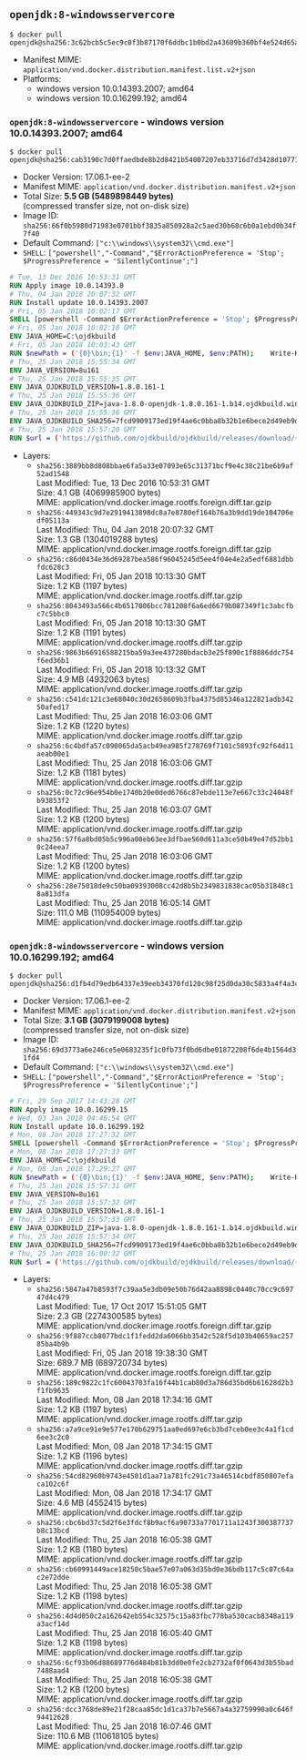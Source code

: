 ## `openjdk:8-windowsservercore`

```console
$ docker pull openjdk@sha256:3c62bcb5c5ec9c0f3b87170f6ddbc1b0bd2a43609b360bf4e524d65a44d10c66
```

-	Manifest MIME: `application/vnd.docker.distribution.manifest.list.v2+json`
-	Platforms:
	-	windows version 10.0.14393.2007; amd64
	-	windows version 10.0.16299.192; amd64

### `openjdk:8-windowsservercore` - windows version 10.0.14393.2007; amd64

```console
$ docker pull openjdk@sha256:cab3190c7d0ffaedbde8b2d8421b54007207eb33716d7d3428d10771ab9114bf
```

-	Docker Version: 17.06.1-ee-2
-	Manifest MIME: `application/vnd.docker.distribution.manifest.v2+json`
-	Total Size: **5.5 GB (5489898449 bytes)**  
	(compressed transfer size, not on-disk size)
-	Image ID: `sha256:66f0b5980d71983e0701bbf3835a850928a2c5aed30b68c6b0a1ebd0b34f7f40`
-	Default Command: `["c:\\windows\\system32\\cmd.exe"]`
-	`SHELL`: `["powershell","-Command","$ErrorActionPreference = 'Stop'; $ProgressPreference = 'SilentlyContinue';"]`

```dockerfile
# Tue, 13 Dec 2016 10:53:31 GMT
RUN Apply image 10.0.14393.0
# Thu, 04 Jan 2018 20:07:32 GMT
RUN Install update 10.0.14393.2007
# Fri, 05 Jan 2018 10:02:17 GMT
SHELL [powershell -Command $ErrorActionPreference = 'Stop'; $ProgressPreference = 'SilentlyContinue';]
# Fri, 05 Jan 2018 10:02:18 GMT
ENV JAVA_HOME=C:\ojdkbuild
# Fri, 05 Jan 2018 10:03:43 GMT
RUN $newPath = ('{0}\bin;{1}' -f $env:JAVA_HOME, $env:PATH); 	Write-Host ('Updating PATH: {0}' -f $newPath); 	setx /M PATH $newPath;
# Thu, 25 Jan 2018 15:55:34 GMT
ENV JAVA_VERSION=8u161
# Thu, 25 Jan 2018 15:55:35 GMT
ENV JAVA_OJDKBUILD_VERSION=1.8.0.161-1
# Thu, 25 Jan 2018 15:55:36 GMT
ENV JAVA_OJDKBUILD_ZIP=java-1.8.0-openjdk-1.8.0.161-1.b14.ojdkbuild.windows.x86_64.zip
# Thu, 25 Jan 2018 15:55:36 GMT
ENV JAVA_OJDKBUILD_SHA256=7fcd9909173ed19f4ae6c0bba8b32b1e6bece2d49eb9d87271828be8121fc31b
# Thu, 25 Jan 2018 15:57:20 GMT
RUN $url = ('https://github.com/ojdkbuild/ojdkbuild/releases/download/{0}/{1}' -f $env:JAVA_OJDKBUILD_VERSION, $env:JAVA_OJDKBUILD_ZIP); 	Write-Host ('Downloading {0} ...' -f $url); 	Invoke-WebRequest -Uri $url -OutFile 'ojdkbuild.zip'; 	Write-Host ('Verifying sha256 ({0}) ...' -f $env:JAVA_OJDKBUILD_SHA256); 	if ((Get-FileHash ojdkbuild.zip -Algorithm sha256).Hash -ne $env:JAVA_OJDKBUILD_SHA256) { 		Write-Host 'FAILED!'; 		exit 1; 	}; 		Write-Host 'Expanding ...'; 	Expand-Archive ojdkbuild.zip -DestinationPath C:\; 		Write-Host 'Renaming ...'; 	Move-Item 		-Path ('C:\{0}' -f ($env:JAVA_OJDKBUILD_ZIP -Replace '.zip$', '')) 		-Destination $env:JAVA_HOME 	; 		Write-Host 'Verifying install ...'; 	Write-Host '  java -version'; java -version; 	Write-Host '  javac -version'; javac -version; 		Write-Host 'Removing ...'; 	Remove-Item ojdkbuild.zip -Force; 		Write-Host 'Complete.';
```

-	Layers:
	-	`sha256:3889bb8d808bbae6fa5a33e07093e65c31371bcf9e4c38c21be6b9af52ad1548`  
		Last Modified: Tue, 13 Dec 2016 10:53:31 GMT  
		Size: 4.1 GB (4069985900 bytes)  
		MIME: application/vnd.docker.image.rootfs.foreign.diff.tar.gzip
	-	`sha256:449343c9d7e2919413898dc8a7e8780ef164b76a3b9dd19de104706edf05113a`  
		Last Modified: Thu, 04 Jan 2018 20:07:32 GMT  
		Size: 1.3 GB (1304019288 bytes)  
		MIME: application/vnd.docker.image.rootfs.foreign.diff.tar.gzip
	-	`sha256:c86d0434e36d69287bea586f96045245d5ee4f04e4e2a5edf6881dbbfdc628c3`  
		Last Modified: Fri, 05 Jan 2018 10:13:30 GMT  
		Size: 1.2 KB (1197 bytes)  
		MIME: application/vnd.docker.image.rootfs.diff.tar.gzip
	-	`sha256:8043493a566c4b6517006bcc781208f6a6ed6679b087349f1c3abcfbc7c5bbc0`  
		Last Modified: Fri, 05 Jan 2018 10:13:30 GMT  
		Size: 1.2 KB (1191 bytes)  
		MIME: application/vnd.docker.image.rootfs.diff.tar.gzip
	-	`sha256:9863b66916588215ba59a3ee437280bdacb3e25f890c1f8886ddc754f6ed36b1`  
		Last Modified: Fri, 05 Jan 2018 10:13:32 GMT  
		Size: 4.9 MB (4932063 bytes)  
		MIME: application/vnd.docker.image.rootfs.diff.tar.gzip
	-	`sha256:c541dc121c3e68040c30d2658609b3fba4375d85346a122821adb34250afed17`  
		Last Modified: Thu, 25 Jan 2018 16:03:06 GMT  
		Size: 1.2 KB (1220 bytes)  
		MIME: application/vnd.docker.image.rootfs.diff.tar.gzip
	-	`sha256:6c4bdfa57c090065da5acb49ea985f278769f7101c5893fc92f64d11aeab00e1`  
		Last Modified: Thu, 25 Jan 2018 16:03:06 GMT  
		Size: 1.2 KB (1181 bytes)  
		MIME: application/vnd.docker.image.rootfs.diff.tar.gzip
	-	`sha256:0c72c96e954b0e1740b20e0ded6766c87ebde113e7e667c33c24048fb93853f2`  
		Last Modified: Thu, 25 Jan 2018 16:03:07 GMT  
		Size: 1.2 KB (1200 bytes)  
		MIME: application/vnd.docker.image.rootfs.diff.tar.gzip
	-	`sha256:57f6a8bd05b5c996a00eb63ee3dfbae560d611a3ce50b49e47d52bb10c24eea7`  
		Last Modified: Thu, 25 Jan 2018 16:03:06 GMT  
		Size: 1.2 KB (1200 bytes)  
		MIME: application/vnd.docker.image.rootfs.diff.tar.gzip
	-	`sha256:28e75018de9c50ba09393008cc42d8b5b2349831838cac05b31848c18a813dfa`  
		Last Modified: Thu, 25 Jan 2018 16:05:14 GMT  
		Size: 111.0 MB (110954009 bytes)  
		MIME: application/vnd.docker.image.rootfs.diff.tar.gzip

### `openjdk:8-windowsservercore` - windows version 10.0.16299.192; amd64

```console
$ docker pull openjdk@sha256:d1fb4d79edb64337e39eeb34370fd120c98f25d0da30c5833a4f4a3c71ed7675
```

-	Docker Version: 17.06.1-ee-2
-	Manifest MIME: `application/vnd.docker.distribution.manifest.v2+json`
-	Total Size: **3.1 GB (3079199008 bytes)**  
	(compressed transfer size, not on-disk size)
-	Image ID: `sha256:69d3773a6e246ce5e0683235f1c0fb73f0bd6dbe01872208f6de4b1564d31fd4`
-	Default Command: `["c:\\windows\\system32\\cmd.exe"]`
-	`SHELL`: `["powershell","-Command","$ErrorActionPreference = 'Stop'; $ProgressPreference = 'SilentlyContinue';"]`

```dockerfile
# Fri, 29 Sep 2017 14:43:28 GMT
RUN Apply image 10.0.16299.15
# Wed, 03 Jan 2018 04:46:54 GMT
RUN Install update 10.0.16299.192
# Mon, 08 Jan 2018 17:27:32 GMT
SHELL [powershell -Command $ErrorActionPreference = 'Stop'; $ProgressPreference = 'SilentlyContinue';]
# Mon, 08 Jan 2018 17:27:33 GMT
ENV JAVA_HOME=C:\ojdkbuild
# Mon, 08 Jan 2018 17:29:27 GMT
RUN $newPath = ('{0}\bin;{1}' -f $env:JAVA_HOME, $env:PATH); 	Write-Host ('Updating PATH: {0}' -f $newPath); 	setx /M PATH $newPath;
# Thu, 25 Jan 2018 15:57:31 GMT
ENV JAVA_VERSION=8u161
# Thu, 25 Jan 2018 15:57:32 GMT
ENV JAVA_OJDKBUILD_VERSION=1.8.0.161-1
# Thu, 25 Jan 2018 15:57:33 GMT
ENV JAVA_OJDKBUILD_ZIP=java-1.8.0-openjdk-1.8.0.161-1.b14.ojdkbuild.windows.x86_64.zip
# Thu, 25 Jan 2018 15:57:34 GMT
ENV JAVA_OJDKBUILD_SHA256=7fcd9909173ed19f4ae6c0bba8b32b1e6bece2d49eb9d87271828be8121fc31b
# Thu, 25 Jan 2018 16:00:32 GMT
RUN $url = ('https://github.com/ojdkbuild/ojdkbuild/releases/download/{0}/{1}' -f $env:JAVA_OJDKBUILD_VERSION, $env:JAVA_OJDKBUILD_ZIP); 	Write-Host ('Downloading {0} ...' -f $url); 	Invoke-WebRequest -Uri $url -OutFile 'ojdkbuild.zip'; 	Write-Host ('Verifying sha256 ({0}) ...' -f $env:JAVA_OJDKBUILD_SHA256); 	if ((Get-FileHash ojdkbuild.zip -Algorithm sha256).Hash -ne $env:JAVA_OJDKBUILD_SHA256) { 		Write-Host 'FAILED!'; 		exit 1; 	}; 		Write-Host 'Expanding ...'; 	Expand-Archive ojdkbuild.zip -DestinationPath C:\; 		Write-Host 'Renaming ...'; 	Move-Item 		-Path ('C:\{0}' -f ($env:JAVA_OJDKBUILD_ZIP -Replace '.zip$', '')) 		-Destination $env:JAVA_HOME 	; 		Write-Host 'Verifying install ...'; 	Write-Host '  java -version'; java -version; 	Write-Host '  javac -version'; javac -version; 		Write-Host 'Removing ...'; 	Remove-Item ojdkbuild.zip -Force; 		Write-Host 'Complete.';
```

-	Layers:
	-	`sha256:5847a47b8593f7c39aa5e3db09e50b76d42aa8898c0440c70cc9c69747d4c479`  
		Last Modified: Tue, 17 Oct 2017 15:51:05 GMT  
		Size: 2.3 GB (2274300585 bytes)  
		MIME: application/vnd.docker.image.rootfs.foreign.diff.tar.gzip
	-	`sha256:9f887ccb8077bdc1f1fedd2da6066bb3542c528f5d103b40659ac25785ba4b9b`  
		Last Modified: Fri, 05 Jan 2018 19:38:30 GMT  
		Size: 689.7 MB (689720734 bytes)  
		MIME: application/vnd.docker.image.rootfs.foreign.diff.tar.gzip
	-	`sha256:189c9822c1fc60043703fa16f44b1cab80d3a786d35bd6b61628d2b3f1fb9635`  
		Last Modified: Mon, 08 Jan 2018 17:34:16 GMT  
		Size: 1.2 KB (1197 bytes)  
		MIME: application/vnd.docker.image.rootfs.diff.tar.gzip
	-	`sha256:a7a9ce91e9e577e170b629751aa0ed697e6cb3bd7ceb0ee3c4a1f1cd6ee3c2c0`  
		Last Modified: Mon, 08 Jan 2018 17:34:15 GMT  
		Size: 1.2 KB (1196 bytes)  
		MIME: application/vnd.docker.image.rootfs.diff.tar.gzip
	-	`sha256:54cd82960b9743e4501d1aa71a781fc291c73a46514cbdf850807efaca102c6f`  
		Last Modified: Mon, 08 Jan 2018 17:34:17 GMT  
		Size: 4.6 MB (4552415 bytes)  
		MIME: application/vnd.docker.image.rootfs.diff.tar.gzip
	-	`sha256:cbc6bd37c5d2f6e3fdcf8b9acf6a90733a7701711a1243f300387737b8c13bcd`  
		Last Modified: Thu, 25 Jan 2018 16:05:38 GMT  
		Size: 1.2 KB (1180 bytes)  
		MIME: application/vnd.docker.image.rootfs.diff.tar.gzip
	-	`sha256:cb60991449ace18250c5bae57e07a063d35bd0e36bdb117c5c07c64ac2e72dde`  
		Last Modified: Thu, 25 Jan 2018 16:05:38 GMT  
		Size: 1.2 KB (1198 bytes)  
		MIME: application/vnd.docker.image.rootfs.diff.tar.gzip
	-	`sha256:4d4d050c2a162642eb554c32575c15a83fbc778ba530cacb8348a119a3acf14d`  
		Last Modified: Thu, 25 Jan 2018 16:05:40 GMT  
		Size: 1.2 KB (1198 bytes)  
		MIME: application/vnd.docker.image.rootfs.diff.tar.gzip
	-	`sha256:6cf93b06d88689776d484b81b3dd0e0fe2cb2732af0f0643d3b55bad7488aad4`  
		Last Modified: Thu, 25 Jan 2018 16:05:38 GMT  
		Size: 1.2 KB (1200 bytes)  
		MIME: application/vnd.docker.image.rootfs.diff.tar.gzip
	-	`sha256:dcc3768de89e21f28caa85dc1d1ca37b7e5667a4a32759990a0c646f94412628`  
		Last Modified: Thu, 25 Jan 2018 16:07:46 GMT  
		Size: 110.6 MB (110618105 bytes)  
		MIME: application/vnd.docker.image.rootfs.diff.tar.gzip
